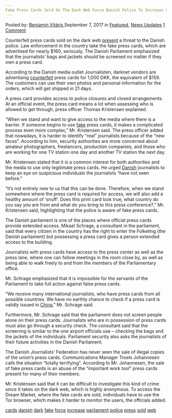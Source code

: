 ```yaml
---
Fake Press Cards Sold On The Dark Web Force Danish Police To Increase Security In Parliament
---
```

<article class="post-listing post-22421 post type-post status-publish format-standard has-post-thumbnail hentry 
 tag-cards tag-danish tag-dark tag-fake tag-force tag-increase tag-parliament tag-police tag-press tag-security  tag-web">
<div class="post-inner">
    <span>Posted by: <a href="https://www.deepdotweb.com/author/benjaminvi/" title="">Benjamin Vitáris </a></span>
<span>September 7, 2017</span>
<span>in <a href="https://www.deepdotweb.com/category/deepdot-news/" rel="category tag">Featured</a>, <a href="https://www.deepdotweb.com/category/news-updates/" rel="category tag">News Updates</a></span>
<span><a href="https://www.deepdotweb.com/2017/09/07/fake-press-cards-sold-dark-web-force-danish-police-increase-security-parliament/#comments">1 Comment</a></span>
</p>
<div class="clear"></div>
    
<p>Counterfeit press cards sold on the dark web <a href="http://journalisten.dk/politiet-falske-pressekort-goer-det-svaerere-os">present</a> a threat to the Danish police. Law enforcement in the country take the fake press cards, which are advertised for nearly $160, seriously. The Danish Parliament emphasized that the journalists’ bags and jackets should be screened no matter if they own a press card.</p>
<p>According to the Danish media outlet Journalisten, darknet vendors are advertising <a href="https://www.deepdotweb.com/2017/08/09/german-father-bought-drugs-counterfeit-euro-notes/">counterfeit</a> press cards for 1,000 DKK, the equivalent of $159. The customers can use their own photos and personal information for the orders, which will get shipped in 21 days.</p>
<p>A press card provides access to police closures and closed arrangements. At an official event, the press card means a lot when assessing who is allowed to get through, press officer Thomas Kristensen explained.</p>
<p>&#8220;When we stand and want to give access to the media where there is a barrier. If someone begins to use <a href="https://www.deepdotweb.com/tag/fake/">fake</a> press cards, it makes a complicated process even more complex,” Mr. Kristensen said. The press officer added that nowadays, it is harder to identify “real” journalists because of the “new faces”. According to him, security authorities are more concerned about amateur photographers, freelancers, production companies, and those who are working for one TV station one day and another TV station the next day.</p>
<p>Mr. Kristensen stated that it is a common interest for both authorities and the media to use only legitimate press cards. He urged <a href="https://www.deepdotweb.com/2017/03/28/danish-police-make-headway-darknet-investigations/">Danish</a> journalists to keep an eye on suspicious individuals the journalists “have not seen before.”</p>
<p>&#8220;It&#8217;s not entirely new to us that this can be done. Therefore, when we stand somewhere where the press card is required for access, we will also add a healthy amount of ‘snuff’. Does this print card look true, what country do you say you are from and what do you bring to this press conference?,” Mr. Kristensen said, highlighting that the police is aware of fake press cards.</p>
<p>The Danish parliament is one of the places where official press cards provide extended access. Mikael Schrage, a consultant in the parliament, said that every citizen in the country has the right to enter the Folketing (the Danish parliament) but possessing a press card gives a person extended access to the building.</p>
<p>Journalists with press cards have access to the press center as well as the press lane, where one can follow meetings in the room close by, as well as being able to walk freely to and from the members of the Parliamentary office.</p>
<p>Mr. Schrage emphasized that it is impossible for the servants of the Parliament to take full action against false press cards.</p>
<p><a id="post-22421-_gjdgxs"></a> &#8220;We receive many international journalists, who have press cards from all possible countries. We have no earthly chance to check if a press card is validly issued in <a href="https://www.deepdotweb.com/tag/china/">China</a>,” Mr. Schrage said.</p>
<p>Furthermore, Mr. Schrage said that the parliament does not screen people alone on their press cards. Journalists who are in possession of press cards must also go through a security check. The consultant said that the screening is similar to the one airport officials use &#8211; checking the bags and the jackets of the individuals. Parliament security also asks the journalists of their future activities in the Danish Parliament.</p>
<p>The Danish Journalists&#8217; Federation has never seen the sale of illegal copies of the union&#8217;s press cards. Communications Manager Troels Johannesen calls the situation &#8220;totally terrifying&#8221;. According to Mr. Johannesen, the sale of fake press cards is an abuse of the “important work tool” press cards present for many of their members.</p>
<p>Mr. Kristensen said that it can be difficult to investigate this kind of crime since it takes on the dark web, which is highly anonymous. To access the Dream Market, where the fake cards are sold, individuals have to use the Tor browser, which makes it harder to monitor the users, the officials added.</p>
</div>
<a href="https://www.deepdotweb.com/tag/cards/" rel="tag">cards</a> <a href="https://www.deepdotweb.com/tag/danish/" rel="tag">danish</a> <a href="https://www.deepdotweb.com/tag/dark/" rel="tag">dark</a> <a href="https://www.deepdotweb.com/tag/fake/" rel="tag">fake</a> <a href="https://www.deepdotweb.com/tag/force/" rel="tag">force</a> <a href="https://www.deepdotweb.com/tag/increase/" rel="tag">increase</a> <a href="https://www.deepdotweb.com/tag/parliament/" rel="tag">parliament</a> <a href="https://www.deepdotweb.com/tag/police/" rel="tag">police</a> <a href="https://www.deepdotweb.com/tag/press/" rel="tag">press</a>  <a href="https://www.deepdotweb.com/tag/sold/" rel="tag">sold</a> <a href="https://www.deepdotweb.com/tag/web/" rel="tag">web</a></span> <span style="display:none" class="updated">2017-09-07</span>
<div style="display:none" class="vcard author" itemprop="author" itemscope itemtype="http://schema.org/Person"><strong class="fn" itemprop="name"><a href="https://www.deepdotweb.com/author/benjaminvi/" title="Posts by Benjamin Vitáris" rel="author">Benjamin Vitáris</a></strong></div>
    
